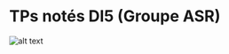 # TPs notés DI5 (Groupe ASR)

![alt text](https://upload.wikimedia.org/wikipedia/commons/thumb/9/94/Logo_Polytech_Tours.svg/407px-Logo_Polytech_Tours.svg.png)
